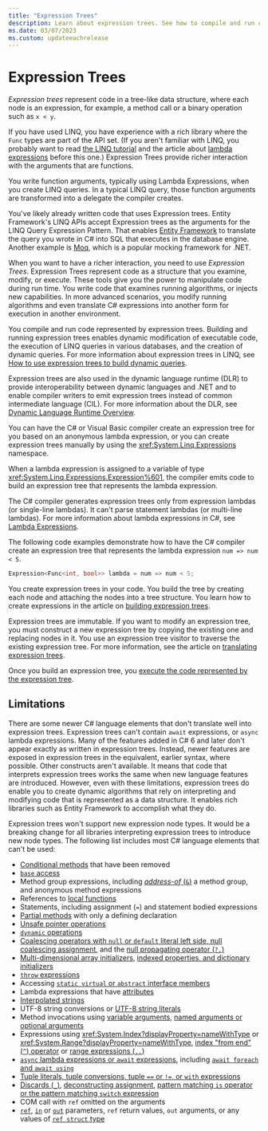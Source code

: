 ```yaml
---
title: "Expression Trees"
description: Learn about expression trees. See how to compile and run code represented by these data structures, where each node is an expression.
ms.date: 03/07/2023
ms.custom: updateeachrelease
---
```

# Expression Trees

*Expression trees* represent code in a tree-like data structure, where each node is an expression, for example, a method call or a binary operation such as `x < y`.

If you have used LINQ, you have experience with a rich library where the `Func` types are part of the API set. (If you aren't familiar with LINQ, you probably want to read [the LINQ tutorial](/dotnet/csharp/linq/) and the article about [lambda expressions](../../language-reference/operators/lambda-expressions.md) before this one.) Expression Trees provide richer interaction with the arguments that are functions.

You write function arguments, typically using Lambda Expressions, when you create LINQ queries. In a typical LINQ query, those function arguments are transformed into a delegate the compiler creates.

You've likely already written code that uses Expression trees. Entity Framework's LINQ APIs accept Expression trees as the arguments for the LINQ Query Expression Pattern. That enables [Entity Framework](/ef/) to translate the query you wrote in C# into SQL that executes in the database engine. Another example is [Moq](https://github.com/Moq/moq), which is a popular mocking framework for .NET.

When you want to have a richer interaction, you need to use *Expression Trees*. Expression Trees represent code as a structure that you examine, modify, or execute. These tools give you the power to manipulate code during run time. You write code that examines running algorithms, or injects new capabilities. In more advanced scenarios, you modify running algorithms and even translate C# expressions into another form for execution in another environment.

You compile and run code represented by expression trees. Building and running expression trees enables dynamic modification of executable code, the execution of LINQ queries in various databases, and the creation of dynamic queries. For more information about expression trees in LINQ, see [How to use expression trees to build dynamic queries](../../linq/how-to-build-dynamic-queries).

Expression trees are also used in the dynamic language runtime (DLR) to provide interoperability between dynamic languages and .NET and to enable compiler writers to emit expression trees instead of common intermediate language (CIL). For more information about the DLR, see [Dynamic Language Runtime Overview](../../../framework/reflection-and-codedom/dynamic-language-runtime-overview.md).

You can have the C# or Visual Basic compiler create an expression tree for you based on an anonymous lambda expression, or you can create expression trees manually by using the <xref:System.Linq.Expressions> namespace.

When a lambda expression is assigned to a variable of type <xref:System.Linq.Expressions.Expression%601>, the compiler emits code to build an expression tree that represents the lambda expression.

The C# compiler generates expression trees only from expression lambdas (or single-line lambdas). It can't parse statement lambdas (or multi-line lambdas). For more information about lambda expressions in C#, see [Lambda Expressions](../../language-reference/operators/lambda-expressions.md).

The following code examples demonstrate how to have the C# compiler create an expression tree that represents the lambda expression `num => num < 5`.

```csharp
Expression<Func<int, bool>> lambda = num => num < 5;
```

You create expression trees in your code. You build the tree by creating each node and attaching the nodes into a tree structure. You learn how to create expressions in the article on [building expression trees](expression-trees-building.md).

Expression trees are  immutable. If you want to modify an expression tree, you must construct a new expression tree by copying the existing one and replacing nodes in it. You use an expression tree visitor to traverse the existing expression tree. For more information, see the article on [translating expression trees](./expression-trees-translating.md).

Once you build an expression tree, you [execute the code represented by the expression tree](expression-trees-execution.md).

## Limitations

There are some newer C# language elements that don't translate well into expression trees. Expression trees can't contain `await` expressions, or `async` lambda expressions. Many of the features added in C# 6 and later don't appear exactly as written in expression trees. Instead, newer features are exposed in expression trees in the equivalent, earlier syntax, where possible. Other constructs aren't available. It means that code that interprets expression trees works the same when new language features are introduced. However, even with these limitations, expression trees do enable you to create dynamic algorithms that rely on interpreting and modifying code that is represented as a data structure. It enables rich libraries such as Entity Framework to accomplish what they do.

Expression trees won't support new expression node types. It would be a breaking change for all libraries interpreting expression trees to introduce new node types. The following list includes most C# language elements that can't be used:

- [Conditional methods](../../language-reference/preprocessor-directives.md#conditional-compilation) that have been removed
- [`base` access](../../language-reference/keywords/base.md)
- Method group expressions, including [*address-of* (`&`)](../../language-reference/operators/pointer-related-operators.md) a method group, and anonymous method expressions
- References to [local functions](../../programming-guide/classes-and-structs/local-functions.md)
- Statements, including assignment (`=`) and statement bodied expressions
- [Partial methods](../../language-reference/keywords/partial-method.md) with only a defining declaration
- [Unsafe pointer operations](../../language-reference/unsafe-code.md#pointer-types)
- [`dynamic` operations](../../language-reference/builtin-types/reference-types.md#the-dynamic-type)
- [Coalescing operators with `null` or `default` literal left side, null coalescing assignment](../../language-reference/operators/assignment-operator.md#null-coalescing-assignment), and the [null propagating operator (`?.`)](../../language-reference/operators/null-coalescing-operator.md)
- [Multi-dimensional array initializers](../../language-reference/builtin-types/arrays.md#multidimensional-arrays), [indexed properties, and dictionary initializers](../../programming-guide/classes-and-structs/object-and-collection-initializers.md#collection-initializers)
- [`throw` expressions](../../language-reference/statements/exception-handling-statements.md#the-throw-expression)
- Accessing [`static virtual` or `abstract` interface members](../../language-reference/keywords/interface.md#static-abstract-and-virtual-members)
- Lambda expressions that have [attributes](../../language-reference/operators/lambda-expressions.md#attributes)
- [Interpolated strings](../../language-reference/tokens/interpolated.md)
- UTF-8 string conversions or [UTF-8 string literals](../../language-reference/builtin-types/reference-types.md#utf-8-string-literals)
- Method invocations using [variable arguments](../../language-reference/keywords/method-parameters.md#params-modifier), [named arguments or optional arguments](../../programming-guide/classes-and-structs/named-and-optional-arguments.md)
- Expressions using <xref:System.Index?displayProperty=nameWithType> or <xref:System.Range?displayProperty=nameWithType>, [index "from end" (`^`) operator](../../language-reference/operators/member-access-operators.md#index-from-end-operator-) or [range expressions (`..`)](../../language-reference/operators/member-access-operators.md#range-operator-)
- [`async` lambda expressions or `await` expressions](../../language-reference/operators/lambda-expressions.md#async-lambdas), including [`await foreach` and `await using`](../../language-reference/operators/await.md#asynchronous-streams-and-disposables)
- [Tuple literals, tuple conversions, tuple `==` or `!=`, or `with` expressions](../../language-reference/builtin-types/value-tuples.md)
- [Discards (`_`)](../../fundamentals/functional/discards.md), [deconstructing assignment](../../fundamentals/functional/deconstruct.md), [pattern matching `is` operator or the pattern matching `switch` expression](../../language-reference/operators/patterns.md)
- COM call with `ref` omitted on the arguments
- [`ref`](../../language-reference/keywords/ref.md), [`in`](../../language-reference/keywords/method-parameters.md#in-parameter-modifier) or [`out`](../../language-reference/keywords/method-parameters.md#out-parameter-modifier) parameters, `ref` return values, `out` arguments, or any values of [`ref struct` type](../../language-reference/builtin-types/ref-struct.md)
